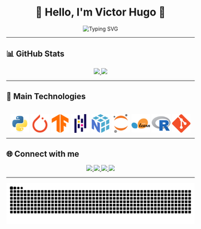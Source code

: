 <h1 align="center">👋 Hello, I'm Victor Hugo 👋</h1>

<div align="center">
  <img src="https://readme-typing-svg.herokuapp.com?font=Fira+Code&weight=600&size=22&pause=1000&color=0eb64f&center=true&vCenter=true&width=600&lines=🎓+I'm+a+Computer+Science+Student;🚀+Always+Seeking+to+Learn+and+Share+Knowledge;🤖+Passionate+About+AI+and+Data+Science" alt="Typing SVG" />
</div>

---

## 📊 GitHub Stats

<div align="center">
  <a href="https://github.com/victorhferreira016">
    <img height="180em" src="https://github-readme-stats.vercel.app/api?username=victorhferreira016&show_icons=true&theme=tokyonight&include_all_commits=true&count_private=true"/>
    <img height="180em" src="https://github-readme-stats.vercel.app/api/top-langs/?username=victorhferreira016&layout=compact&langs_count=6&theme=tokyonight"/>
  </a>
</div>

---

## 🧠 Main Technologies

<div style="display: inline_block" align="center"><br>
  <img align="center" alt="Python" height="50" width="50" src="https://raw.githubusercontent.com/devicons/devicon/master/icons/python/python-original.svg">
  <img align="center" alt="PyTorch" height="50" width="50" src="https://raw.githubusercontent.com/devicons/devicon/master/icons/pytorch/pytorch-original.svg">
  <img align="center" alt="TensorFlow" height="50" width="50" src="https://raw.githubusercontent.com/devicons/devicon/master/icons/tensorflow/tensorflow-original.svg">
  <img align="center" alt="Pandas" height="50" width="50" src="https://raw.githubusercontent.com/devicons/devicon/master/icons/pandas/pandas-original.svg">
  <img align="center" alt="NumPy" height="50" width="50" src="https://raw.githubusercontent.com/devicons/devicon/master/icons/numpy/numpy-original.svg">
  <img align="center" alt="Jupyter" height="50" width="50" src="https://raw.githubusercontent.com/devicons/devicon/master/icons/jupyter/jupyter-original.svg">
  <img align="center" alt="Scikit-learn" height="50" width="50" src="https://raw.githubusercontent.com/devicons/devicon/master/icons/scikitlearn/scikitlearn-original.svg">
  <img align="center" alt="R" height="50" width="50" src="https://raw.githubusercontent.com/devicons/devicon/master/icons/r/r-original.svg">
  <img align="center" alt="Git" height="50" width="50" src="https://raw.githubusercontent.com/devicons/devicon/master/icons/git/git-original.svg">
</div>

---

## 🌐 Connect with me

<div align="center"> 
  <a href="https://www.youtube.com/@Frenchguy7" target="_blank">
    <img src="https://img.shields.io/badge/YouTube-FF0000?style=for-the-badge&logo=youtube&logoColor=white">
  </a>
  <a href="https://www.instagram.com/victor.hf7/" target="_blank">
    <img src="https://img.shields.io/badge/Instagram-E4405F?style=for-the-badge&logo=instagram&logoColor=white">
  </a>
  <a href="https://www.linkedin.com/in/victor-hugo-0a7821300/" target="_blank">
    <img src="https://img.shields.io/badge/LinkedIn-0077B5?style=for-the-badge&logo=linkedin&logoColor=white">
  </a>
  <a href="mailto:victorhferreira123@gmail.com">
    <img src="https://img.shields.io/badge/Gmail-D14836?style=for-the-badge&logo=gmail&logoColor=white">
  </a>
</div>

---

<picture>
  <source media="(prefers-color-scheme: dark)" srcset="https://raw.githubusercontent.com/victorhferreira016/victorhferreira016/output/github-snake-dark.svg" />
  <source media="(prefers-color-scheme: light)" srcset="https://raw.githubusercontent.com/victorhferreira016/victorhferreira016/output/github-snake.svg" />
  <img alt="github-snake" src="https://raw.githubusercontent.com/victorhferreira016/victorhferreira016/output/github-snake.svg" />
</picture>

